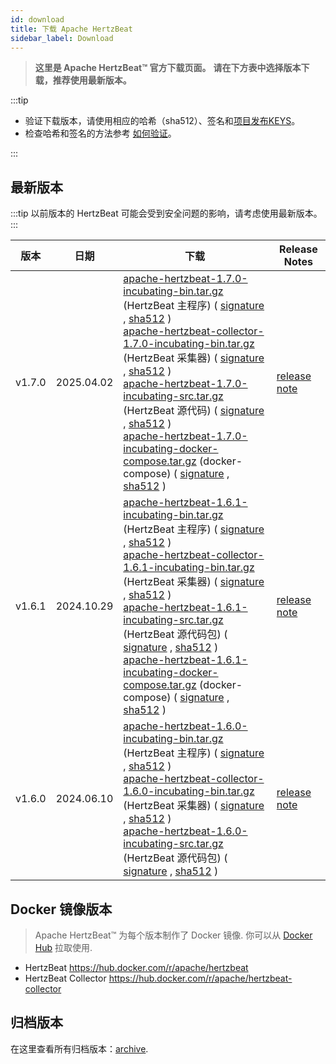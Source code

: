 ```yaml
---
id: download
title: 下载 Apache HertzBeat
sidebar_label: Download
---
```


> **这里是 Apache HertzBeat™ 官方下载页面。**
> **请在下方表中选择版本下载，推荐使用最新版本。**

:::tip

- 验证下载版本，请使用相应的哈希（sha512）、签名和[项目发布KEYS](https://downloads.apache.org/incubator/hertzbeat/KEYS)。
- 检查哈希和签名的方法参考 [如何验证](https://www.apache.org/dyn/closer.cgi#verify)。

:::

## 最新版本

:::tip
以前版本的 HertzBeat 可能会受到安全问题的影响，请考虑使用最新版本。
:::

|   版本   | 日期         | 下载                                                                                                                                                                                                                                                                                                                                                                                                                                                                                                                                                                                                                                                                                                                                                                                                                                                                                                                                                                                                                                                                                                                                                                                                                                                                                                               |                              Release Notes                              |
|--------|------------|------------------------------------------------------------------------------------------------------------------------------------------------------------------------------------------------------------------------------------------------------------------------------------------------------------------------------------------------------------------------------------------------------------------------------------------------------------------------------------------------------------------------------------------------------------------------------------------------------------------------------------------------------------------------------------------------------------------------------------------------------------------------------------------------------------------------------------------------------------------------------------------------------------------------------------------------------------------------------------------------------------------------------------------------------------------------------------------------------------------------------------------------------------------------------------------------------------------------------------------------------------------------------------------------------------------|-------------------------------------------------------------------------|
| v1.7.0  | 2025.04.02 | [apache-hertzbeat-1.7.0-incubating-bin.tar.gz](https://archive.apache.org/dist/incubator/hertzbeat/1.7.0/apache-hertzbeat-1.7.0-incubating-bin.tar.gz) (HertzBeat 主程序) ( [signature](https://archive.apache.org/dist/incubator/hertzbeat/1.7.0/apache-hertzbeat-1.7.0-incubating-bin.tar.gz.asc) , [sha512](https://archive.apache.org/dist/incubator/hertzbeat/1.7.0/apache-hertzbeat-1.7.0-incubating-bin.tar.gz.sha512) ) <br/> [apache-hertzbeat-collector-1.7.0-incubating-bin.tar.gz](https://archive.apache.org/dist/incubator/hertzbeat/1.7.0/apache-hertzbeat-collector-1.7.0-incubating-bin.tar.gz) (HertzBeat 采集器) ( [signature](https://archive.apache.org/dist/incubator/hertzbeat/1.7.0/apache-hertzbeat-collector-1.7.0-incubating-bin.tar.gz.asc) , [sha512](https://archive.apache.org/dist/incubator/hertzbeat/1.7.0/apache-hertzbeat-collector-1.7.0-incubating-bin.tar.gz.sha512) ) <br/> [apache-hertzbeat-1.7.0-incubating-src.tar.gz](https://archive.apache.org/dist/incubator/hertzbeat/1.7.0/apache-hertzbeat-1.7.0-incubating-src.tar.gz) (HertzBeat 源代码) ( [signature](https://archive.apache.org/dist/incubator/hertzbeat/1.7.0/apache-hertzbeat-1.7.0-incubating-src.tar.gz.asc) , [sha512](https://archive.apache.org/dist/incubator/hertzbeat/1.7.0/apache-hertzbeat-1.7.0-incubating-src.tar.gz.sha512) )  <br/> [apache-hertzbeat-1.7.0-incubating-docker-compose.tar.gz](https://archive.apache.org/dist/incubator/hertzbeat/1.7.0/apache-hertzbeat-1.7.0-incubating-docker-compose.tar.gz) (docker-compose) ( [signature](https://archive.apache.org/dist/incubator/hertzbeat/1.7.0/apache-hertzbeat-1.7.0-incubating-docker-compose.tar.gz.asc) , [sha512](https://archive.apache.org/dist/incubator/hertzbeat/1.7.0/apache-hertzbeat-1.7.0-incubating-docker-compose.tar.gz.sha512) ) | [release note](https://github.com/apache/hertzbeat/releases/tag/v1.7.0) |
| v1.6.1 | 2024.10.29 | [apache-hertzbeat-1.6.1-incubating-bin.tar.gz](https://archive.apache.org/dist/incubator/hertzbeat/1.6.1/apache-hertzbeat-1.6.1-incubating-bin.tar.gz) (HertzBeat 主程序) ( [signature](https://archive.apache.org/dist/incubator/hertzbeat/1.6.1/apache-hertzbeat-1.6.1-incubating-bin.tar.gz.asc) , [sha512](https://archive.apache.org/dist/incubator/hertzbeat/1.6.1/apache-hertzbeat-1.6.1-incubating-bin.tar.gz.sha512) ) <br/> [apache-hertzbeat-collector-1.6.1-incubating-bin.tar.gz](https://archive.apache.org/dist/incubator/hertzbeat/1.6.1/apache-hertzbeat-collector-1.6.1-incubating-bin.tar.gz) (HertzBeat 采集器) ( [signature](https://archive.apache.org/dist/incubator/hertzbeat/1.6.1/apache-hertzbeat-collector-1.6.1-incubating-bin.tar.gz.asc) , [sha512](https://archive.apache.org/dist/incubator/hertzbeat/1.6.1/apache-hertzbeat-collector-1.6.1-incubating-bin.tar.gz.sha512) ) <br/> [apache-hertzbeat-1.6.1-incubating-src.tar.gz](https://archive.apache.org/dist/incubator/hertzbeat/1.6.1/apache-hertzbeat-1.6.1-incubating-src.tar.gz) (HertzBeat 源代码包) ( [signature](https://archive.apache.org/dist/incubator/hertzbeat/1.6.1/apache-hertzbeat-1.6.1-incubating-src.tar.gz.asc) , [sha512](https://archive.apache.org/dist/incubator/hertzbeat/1.6.1/apache-hertzbeat-1.6.1-incubating-src.tar.gz.sha512) )  <br/> [apache-hertzbeat-1.6.1-incubating-docker-compose.tar.gz](https://archive.apache.org/dist/incubator/hertzbeat/1.6.1/apache-hertzbeat-1.6.1-incubating-docker-compose.tar.gz) (docker-compose) ( [signature](https://archive.apache.org/dist/incubator/hertzbeat/1.6.1/apache-hertzbeat-1.6.1-incubating-docker-compose.tar.gz.asc) , [sha512](https://archive.apache.org/dist/incubator/hertzbeat/1.6.1/apache-hertzbeat-1.6.1-incubating-docker-compose.tar.gz.sha512) ) | [release note](https://github.com/apache/hertzbeat/releases/tag/v1.6.1) |
| v1.6.0 | 2024.06.10 | [apache-hertzbeat-1.6.0-incubating-bin.tar.gz](https://archive.apache.org/dist/incubator/hertzbeat/1.6.0/apache-hertzbeat-1.6.0-incubating-bin.tar.gz) (HertzBeat 主程序) ( [signature](https://archive.apache.org/dist/incubator/hertzbeat/1.6.0/apache-hertzbeat-1.6.0-incubating-bin.tar.gz.asc) , [sha512](https://archive.apache.org/dist/incubator/hertzbeat/1.6.0/apache-hertzbeat-1.6.0-incubating-bin.tar.gz.sha512) ) <br/> [apache-hertzbeat-collector-1.6.0-incubating-bin.tar.gz](https://archive.apache.org/dist/incubator/hertzbeat/1.6.0/apache-hertzbeat-collector-1.6.0-incubating-bin.tar.gz) (HertzBeat 采集器) ( [signature](https://archive.apache.org/dist/incubator/hertzbeat/1.6.0/apache-hertzbeat-collector-1.6.0-incubating-bin.tar.gz.asc) , [sha512](https://archive.apache.org/dist/incubator/hertzbeat/1.6.0/apache-hertzbeat-collector-1.6.0-incubating-bin.tar.gz.sha512) ) <br/> [apache-hertzbeat-1.6.0-incubating-src.tar.gz](https://archive.apache.org/dist/incubator/hertzbeat/1.6.0/apache-hertzbeat-1.6.0-incubating-src.tar.gz) (HertzBeat 源代码包) ( [signature](https://archive.apache.org/dist/incubator/hertzbeat/1.6.0/apache-hertzbeat-1.6.0-incubating-src.tar.gz.asc) , [sha512](https://archive.apache.org/dist/incubator/hertzbeat/1.6.0/apache-hertzbeat-1.6.0-incubating-src.tar.gz.sha512) ) | [release note](https://github.com/apache/hertzbeat/releases/tag/v1.6.0) |

## Docker 镜像版本

> Apache HertzBeat™ 为每个版本制作了 Docker 镜像. 你可以从 [Docker Hub](https://hub.docker.com/r/apache/hertzbeat) 拉取使用.

- HertzBeat <https://hub.docker.com/r/apache/hertzbeat>
- HertzBeat Collector <https://hub.docker.com/r/apache/hertzbeat-collector>

## 归档版本

在这里查看所有归档版本：[archive](https://archive.apache.org/dist/incubator/hertzbeat/).
